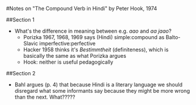 #Notes on "The Compound Verb in Hindi" by Peter Hook, 1974

##Section 1

*   What's the difference in meaning between e.g. *aao* and *aa jaao*?
    *   Porizka 1967, 1968, 1969 says (Hindi) simple:compound as Balto-Slavic imperfective:perfective
    *   Hacker 1958 thinks it's *Bestimmtheit* (definiteness), which is basically the same as what Porizka argues
    *   Hook: neither is useful pedagogically

##Section 2

*   Bahl argues (p. 4) that because Hindi is a literary language we should disregard what some informants say because they might be more wrong than the next. What?????

